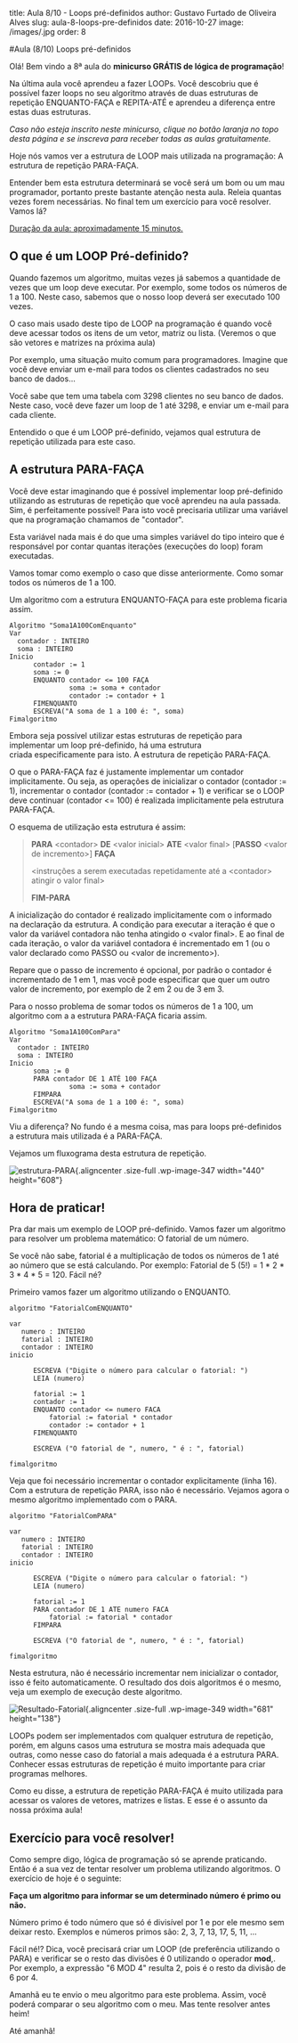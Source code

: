 title: Aula 8/10 - Loops pré-definidos
author: Gustavo Furtado de Oliveira Alves
slug: aula-8-loops-pre-definidos
date: 2016-10-27
image: /images/.jpg
order: 8

#Aula (8/10) Loops pré-definidos

Olá! Bem vindo a 8ª aula do **minicurso GRÁTIS de lógica de
programação**!

Na última aula você aprendeu a fazer LOOPs. Você descobriu que é
possível fazer loops no seu algoritmo através de duas estruturas de
repetição ENQUANTO-FAÇA e REPITA-ATÉ e aprendeu a diferença entre estas
duas estruturas.

*Caso não esteja inscrito neste minicurso, clique no botão laranja no
topo desta página e se inscreva para receber todas as aulas
gratuitamente.*

Hoje nós vamos ver a estrutura de LOOP mais utilizada na programação: A
estrutura de repetição PARA-FAÇA.

Entender bem esta estrutura determinará se você será um bom ou um mau
programador, portanto preste bastante atenção nesta aula. Releia quantas
vezes forem necessárias. No final tem um exercício para você resolver.
Vamos lá?

<span style="text-decoration: underline;">Duração da
aula: aproximadamente 15 minutos.</span>

O que é um LOOP Pré-definido?
-----------------------------

Quando fazemos um algoritmo, muitas vezes já sabemos a quantidade de
vezes que um loop deve executar. Por exemplo, some todos os números de 1
a 100. Neste caso, sabemos que o nosso loop deverá ser executado 100
vezes.

O caso mais usado deste tipo de LOOP na programação é quando você deve
acessar todos os itens de um vetor, matriz ou lista. (Veremos o que
são vetores e matrizes na próxima aula)

Por exemplo, uma situação muito comum para programadores. Imagine que
você deve enviar um e-mail para todos os clientes cadastrados no seu
banco de dados...

Você sabe que tem uma tabela com 3298 clientes no seu banco de dados.
Neste caso, você deve fazer um loop de 1 até 3298, e enviar um e-mail
para cada cliente.

Entendido o que é um LOOP pré-definido, vejamos qual estrutura de
repetição utilizada para este caso.

A estrutura PARA-FAÇA
---------------------

Você deve estar imaginando que é possível implementar loop pré-definido
utilizando as estruturas de repetição que você aprendeu na aula passada.
Sim, é perfeitamente possível! Para isto você precisaria utilizar uma
variável que na programação chamamos de "contador".

Esta variável nada mais é do que uma simples variável do tipo inteiro
que é responsável por contar quantas iterações (execuções do loop) foram
executadas.

Vamos tomar como exemplo o caso que disse anteriormente. Como somar
todos os números de 1 a 100.

Um algoritmo com a estrutura ENQUANTO-FAÇA para este problema ficaria
assim.

``` {.toolbar:1 .lang:default .decode:true}
Algoritmo "Soma1A100ComEnquanto"
Var
  contador : INTEIRO
  soma : INTEIRO
Inicio
      contador := 1
      soma := 0
      ENQUANTO contador <= 100 FAÇA
               soma := soma + contador
               contador := contador + 1
      FIMENQUANTO
      ESCREVA("A soma de 1 a 100 é: ", soma)
Fimalgoritmo
```

Embora seja possível utilizar estas estruturas de repetição para
implementar um loop pré-definido, há uma estrutura
criada especificamente para isto. A estrutura de repetição PARA-FAÇA.

O que o PARA-FAÇA faz é justamente implementar um contador
implicitamente. Ou seja, as operações de inicializar o contador
(contador := 1), incrementar o contador (contador := contador + 1) e
verificar se o LOOP deve continuar (contador &lt;= 100) é realizada
implicitamente pela estrutura PARA-FAÇA.

O esquema de utilização esta estrutura é assim:

> **PARA** &lt;contador&gt; **DE** &lt;valor inicial&gt; **ATE**
> &lt;valor final&gt; \[**PASSO** &lt;valor de incremento&gt;\] **FAÇA**
>
> &lt;instruções a serem executadas repetidamente até a &lt;contador&gt;
> atingir o valor final&gt;
>
> **FIM-PARA**

A inicialização do contador é realizado implicitamente com o informado
na declaração da estrutura. A condição para executar a iteração é que o
valor da variável contadora não tenha atingido o &lt;valor final&gt;. E
ao final de cada iteração, o valor da variável contadora é incrementado
em 1 (ou o valor declarado como PASSO ou &lt;valor de incremento&gt;).

Repare que o passo de incremento é opcional, por padrão o contador é
incrementado de 1 em 1, mas você pode especificar que quer um outro
valor de incremento, por exemplo de 2 em 2 ou de 3 em 3.

Para o nosso problema de somar todos os números de 1 a 100, um algoritmo
com a a estrutura PARA-FAÇA ficaria assim.

``` {.toolbar:1 .lang:default .decode:true}
Algoritmo "Soma1A100ComPara"
Var
  contador : INTEIRO
  soma : INTEIRO
Inicio
      soma := 0
      PARA contador DE 1 ATÉ 100 FAÇA
               soma := soma + contador
      FIMPARA
      ESCREVA("A soma de 1 a 100 é: ", soma)
Fimalgoritmo
```

Viu a diferença? No fundo é a mesma coisa, mas para loops pré-definidos
a estrutura mais utilizada é a PARA-FAÇA.

Vejamos um fluxograma desta estrutura de repetição.

![estrutura-PARA](http://www.dicasdeprogramacao.com.br/minicurso-logica-de-programacao/wp-content/uploads/2015/09/estrutura-PARA.png){.aligncenter
.size-full .wp-image-347 width="440" height="608"}

Hora de praticar!
-----------------

Pra dar mais um exemplo de LOOP pré-definido. Vamos fazer um algoritmo
para resolver um problema matemático: O fatorial de um número.

Se você não sabe, fatorial é a multiplicação de todos os números de 1
até ao número que se está calculando. Por exemplo: Fatorial de 5 (5!) =
1 \* 2 \* 3 \* 4 \* 5 = 120. Fácil né?

Primeiro vamos fazer um algoritmo utilizando o ENQUANTO.

``` {.toolbar:1 .lang:default .decode:true}
algoritmo "FatorialComENQUANTO"

var
   numero : INTEIRO
   fatorial : INTEIRO
   contador : INTEIRO
inicio

      ESCREVA ("Digite o número para calcular o fatorial: ")
      LEIA (numero)

      fatorial := 1
      contador := 1
      ENQUANTO contador <= numero FACA
          fatorial := fatorial * contador
          contador := contador + 1
      FIMENQUANTO

      ESCREVA ("O fatorial de ", numero, " é : ", fatorial)

fimalgoritmo
```

Veja que foi necessário incrementar o contador explicitamente (linha
16). Com a estrutura de repetição PARA, isso não é necessário. Vejamos
agora o mesmo algoritmo implementado com o PARA.

``` {.toolbar:1 .lang:default .decode:true}
algoritmo "FatorialComPARA"

var
   numero : INTEIRO
   fatorial : INTEIRO
   contador : INTEIRO
inicio

      ESCREVA ("Digite o número para calcular o fatorial: ")
      LEIA (numero)

      fatorial := 1
      PARA contador DE 1 ATE numero FACA
          fatorial := fatorial * contador
      FIMPARA

      ESCREVA ("O fatorial de ", numero, " é : ", fatorial)

fimalgoritmo
```

Nesta estrutura, não é necessário incrementar nem inicializar o
contador, isso é feito automaticamente. O resultado dos dois algoritmos
é o mesmo, veja um exemplo de execução deste algoritmo.

![Resultado-Fatorial](http://www.dicasdeprogramacao.com.br/minicurso-logica-de-programacao/wp-content/uploads/2015/09/Resultado-Fatorial.png){.aligncenter
.size-full .wp-image-349 width="681" height="138"}

LOOPs podem ser implementados com qualquer estrutura de repetição,
porém, em alguns casos uma estrutura se mostra mais adequada que outras,
como nesse caso do fatorial a mais adequada é a estrutura PARA. Conhecer
essas estruturas de repetição é muito importante para criar
programas melhores.

Como eu disse, a estrutura de repetição PARA-FAÇA é muito utilizada para
acessar os valores de vetores, matrizes e listas. E esse é o assunto da
nossa próxima aula!

Exercício para você resolver!
-----------------------------

Como sempre digo, lógica de programação só se aprende praticando. Então
é a sua vez de tentar resolver um problema utilizando algoritmos. O
exercício de hoje é o seguinte:

**Faça um algoritmo para informar se um determinado número é primo ou
não.**

Número primo é todo número que só é divisível por 1 e por ele mesmo sem
deixar resto. Exemplos e números primos são: 2, 3, 7, 13, 17, 5, 11, ...

Fácil né!? Dica, você precisará criar um LOOP (de preferência utilizando
o PARA) e verificar se o resto das divisões é 0 utilizando o operador
**mod**,. Por exemplo, a expressão "6 MOD 4" resulta 2, pois é o resto
da divisão de 6 por 4.

Amanhã eu te envio o meu algoritmo para este problema. Assim, você
poderá comparar o seu algoritmo com o meu. Mas tente resolver antes
heim!

Até amanhã!
